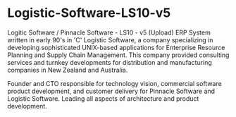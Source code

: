 # Logistic-Software-LS10-v5
Logitic Software / Pinnacle Software - LS10 - v5 (Upload) 
ERP System written in early 90's in 'C' 
Logistic Software, a company specializing in developing sophisticated UNIX-based applications for Enterprise Resource Planning and Supply Chain Management. This company provided consulting services and turnkey developments for distribution and manufacturing companies in New Zealand and Australia.

Founder and CTO responsible for technology vision, commercial software product development, and customer delivery for Pinnacle Software and Logistic Software. Leading all aspects of architecture and product development. 
